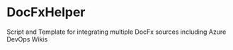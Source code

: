 # DocFxHelper
Script and Template for integrating multiple DocFx sources including Azure DevOps Wikis
